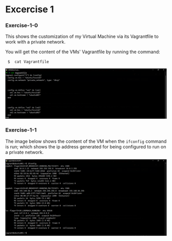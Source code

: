 # Excercise 1

### Exercise-1-0
This shows the customization of my Virtual Machine via its Vagrantfile to work with a private network.


You will get the content of the VMs' Vagrantfile by running the command:

```
 $  cat Vagrantfile
```

![Exercise-1-0](Exercise-1a.png)
<br>

### Exercise-1-1
The image below shows the content of the VM when the ``` ifconfig ``` command is run; which shows the ip address generated for being configured to run on a private network.

![Exercise-1-1](Exercise-1b.png)
<br>

